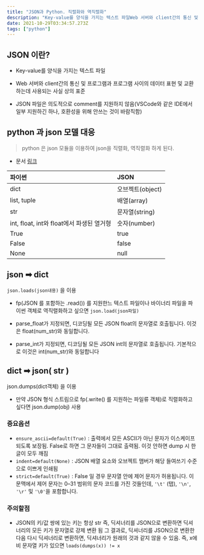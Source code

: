 ```yaml
---
title: "JSON과 Python. 직렬화와 역직렬화"
description: "Key-value를 양식을 가지는 텍스트 파일Web 서버와 client간의 통신 및 프로그램과 프로그램 사이의 데이터 표현 및 교환하는데 사용되는 사실 상의 표준JSON 파일은 의도적으로 comment를 지원하지 않음(VSCode와 같은 IDE에서 일부 지원하긴 하나,"
date: 2021-10-29T03:34:57.273Z
tags: ["python"]
---
```

## JSON 이란?

- Key-value를 양식을 가지는 텍스트 파일

- Web 서버와 client간의 통신 및 프로그램과 프로그램 사이의 데이터 표현 및 교환하는데 사용되는 사실 상의 표준

- JSON 파일은 의도적으로 comment를 지원하지 않음(VSCode와 같은 IDE에서 일부 지원하긴 하나, 호환성을 위해 안쓰는 것이 바람직함)

  

## python 과 json 모델 대응

> python 은 json 모듈을 이용하여 json을 직렬화, 역직렬화 하게 된다.

- 문서 [링크](https://docs.python.org/ko/3/library/json.html#:~:text=%EC%9D%B4-,%EB%B3%80%ED%99%98%ED%91%9C,-%EB%A5%BC%20%EC%82%AC%EC%9A%A9%ED%95%98%EC%97%AC%20obj%EB%A5%BC%20JSON%20%ED%98%95%EC%8B%9D)

| 파이썬                                    | JSON             |
| :---------------------------------------- | :--------------- |
| dict                                      | 오브젝트(object) |
| list, tuple                               | 배열(array)      |
| str                                       | 문자열(string)   |
| int, float, int와 float에서 파생된 열거형 | 숫자(number)     |
| True                                      | true             |
| False                                     | false            |
| None                                      | null             |





## json ➡ dict

`json.loads(json내용)` 을 이용

- fp(JSON 를 포함하는 .read()) 를 지원한느 텍스트 파일이나 바이너리 파일을 파이썬 객체로 역직렬화하고 싶으면 
  `json.load(json파일)`

- parse_float가 지정되면, 디코딩될 모든 JSON float의 문자열로 호출됩니다. 이것은 float(num_str)와 동일합니다.

- parse_int가 지정되면, 디코딩될 모든 JSON int의 문자열로 호출됩니다. 기본적으로 이것은 int(num_str)와 동일합니다

  



## dict ➡ json( str )

json.dumps(dict객체) 을 이용

- 만약 JSON 형식 스트림으로 fp(.write() 를 지원하는 파일류 객체)로 직렬화하고 싶다면
  json.dump(obj) 사용



### 중요옵션

- `ensure_ascii=default(True)` : 출력에서 모든 ASCII가 아닌 문자가 이스케이프 되도록 보장됨. False로 하면 그 문자들이 그대로 출력됨. 이것 안하면 dump 시 한글이 모두 깨짐
- `indent=default(None)` : JSON 배열 요소와 오브젝트 맴버가 해당 들여쓰기 수준으로 이쁘게 인쇄됨 
- `strict=default(True)` : False 일 경우 문자열 안에 제어 문자가 허용됩니다. 이 문맥에서 제어 문자는 0–31 범위의 문자 코드를 가진 것들인데, `'\t'` (탭), `'\n'`, `'\r'` 및 `'\0'`을 포함합니다.



### 주의할점

- JSON의 키/값 쌍에 있는 키는 항상 str
  즉, 딕셔너리를 JSON으로 변환하면 딕셔너리의 모든 키가 문자열로 강제 변환 됨
  그 결과로, 딕셔너리를 JSON으로 변환한다음 다시 딕셔너리로 변환하면, 딕셔너리가 원래의 것과 같지 않을 수 있음. 
  즉, x에 비 문자열 키가 있으면 `loads(dumps(x)) != x`